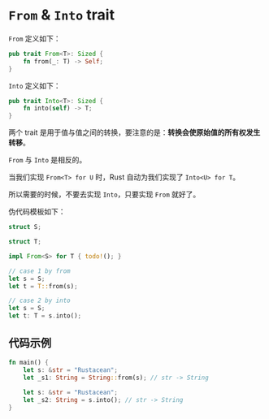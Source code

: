 # `From` & `Into` trait  
`From` 定义如下：
```rust
pub trait From<T>: Sized {
    fn from(_: T) -> Self;
}
```

`Into` 定义如下：
```rust
pub trait Into<T>: Sized {
    fn into(self) -> T;
}
```

两个 trait 是用于值与值之间的转换，要注意的是：**转换会使原始值的所有权发生转移**。

`From` 与 `Into` 是相反的。

当我们实现 `From<T> for U` 时，Rust 自动为我们实现了 `Into<U> for T`。

所以需要的时候，不要去实现 `Into`，只要实现 `From` 就好了。

伪代码模板如下：

```rust
struct S;

struct T;

impl From<S> for T { todo!(); }

// case 1 by from
let s = S;
let t = T::from(s);

// case 2 by into
let s = S;
let t: T = s.into();
```

## 代码示例
```rust
fn main() {
    let s: &str = "Rustacean";
    let _s1: String = String::from(s); // str -> String
    
    let s: &str = "Rustacean";
    let _s2: String = s.into(); // str -> String
}
```